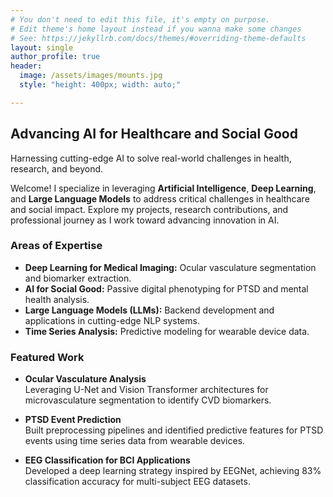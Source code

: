 ```yaml
---
# You don't need to edit this file, it's empty on purpose.
# Edit theme's home layout instead if you wanna make some changes
# See: https://jekyllrb.com/docs/themes/#overriding-theme-defaults
layout: single
author_profile: true
header:
  image: /assets/images/mounts.jpg
  style: "height: 400px; width: auto;"

---
```

## Advancing AI for Healthcare and Social Good  
Harnessing cutting-edge AI to solve real-world challenges in health, research, and beyond.

Welcome! I specialize in leveraging **Artificial Intelligence**, **Deep Learning**, and **Large Language Models** to address critical challenges in healthcare and social impact. Explore my projects, research contributions, and professional journey as I work toward advancing innovation in AI.

### Areas of Expertise  
- **Deep Learning for Medical Imaging:** Ocular vasculature segmentation and biomarker extraction.  
- **AI for Social Good:** Passive digital phenotyping for PTSD and mental health analysis.  
- **Large Language Models (LLMs):** Backend development and applications in cutting-edge NLP systems.  
- **Time Series Analysis:** Predictive modeling for wearable device data.  

### Featured Work  
- **Ocular Vasculature Analysis**  
  Leveraging U-Net and Vision Transformer architectures for microvasculature segmentation to identify CVD biomarkers.  

- **PTSD Event Prediction**  
  Built preprocessing pipelines and identified predictive features for PTSD events using time series data from wearable devices.  

- **EEG Classification for BCI Applications**  
  Developed a deep learning strategy inspired by EEGNet, achieving 83% classification accuracy for multi-subject EEG datasets.  

